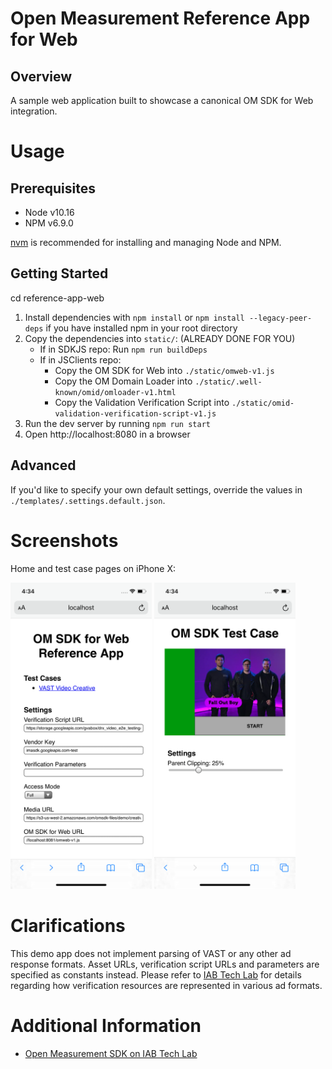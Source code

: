 # Open Measurement Reference App for Web

## Overview
A sample web application built to showcase a canonical OM SDK for Web integration.

# Usage

## Prerequisites
* Node v10.16
* NPM v6.9.0

[nvm] is recommended for installing and managing Node and NPM.

## Getting Started
cd reference-app-web
1. Install dependencies with `npm install` or `npm install --legacy-peer-deps`  if you have installed npm in your root directory
2. Copy the dependencies into `static/`: (ALREADY DONE FOR YOU)
    - If in SDKJS repo: Run `npm run buildDeps`
    - If in JSClients repo:
        - Copy the OM SDK for Web into `./static/omweb-v1.js`
        - Copy the OM Domain Loader into `./static/.well-known/omid/omloader-v1.html`
        - Copy the Validation Verification Script into `./static/omid-validation-verification-script-v1.js`
3. Run the dev server by running `npm run start`
4. Open http://localhost:8080 in a browser

## Advanced
If you'd like to specify your own default settings, override the values in `./templates/.settings.default.json`.

# Screenshots

Home and test case pages on iPhone X:

<p float="left">
<img src="screenshots/iphone-root.png" width="226px"></img>
<img src="screenshots/iphone-video.png" width="226px"></img>
</p>

# Clarifications
This demo app does not implement parsing of VAST or any other ad response
formats. Asset URLs, verification script URLs and parameters are specified as
constants instead. Please refer to [IAB Tech Lab] for details regarding how
verification resources are represented in various ad formats.

# Additional Information
* [Open Measurement SDK on IAB Tech Lab]


[nvm]: https://github.com/nvm-sh/nvm
[IAB Tech Lab]: https://iabtechlab.com/standards/open-measurement-sdk/
[Open Measurement SDK on IAB Tech Lab]: https://iabtechlab.com/standards/open-measurement-sdk/
